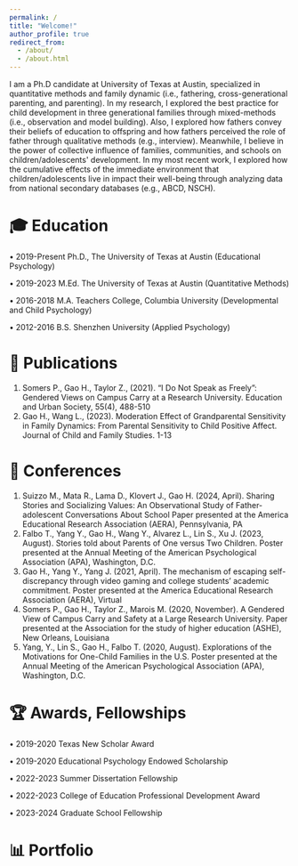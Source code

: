 ```yaml
---
permalink: /
title: "Welcome!"
author_profile: true
redirect_from: 
  - /about/
  - /about.html
---
```


I am a Ph.D candidate at University of Texas at Austin, specialized in quantitative methods and family dynamic (i.e., fathering, cross-generational parenting, and parenting). In my research, I explored the best practice for child development in three generational families through mixed-methods (i.e., observation and model building). Also, I explored how fathers convey their beliefs of education to offspring and how fathers perceived the role of father through qualitative methods (e.g., interview). Meanwhile, I believe in the power of collective influence of families, communities, and schools on children/adolescents' development. In my most recent work, I explored how the cumulative effects of the immediate environment that children/adolescents live in impact their well-being through analyzing data from national secondary databases (e.g., ABCD, NSCH).

# 🎓 Education
• 2019-Present    Ph.D., The University of Texas at Austin (Educational Psychology)

• 2019-2023       M.Ed. The University of Texas at Austin (Quantitative Methods) 

• 2016-2018       M.A. Teachers College, Columbia University (Developmental and Child Psychology)

• 2012-2016       B.S. Shenzhen University (Applied Psychology)

# 📝 Publications
1.	Somers P., Gao H., Taylor Z., (2021). “I Do Not Speak as Freely”: Gendered Views on Campus Carry at a Research University. Education and Urban Society, 55(4), 488-510
2.	Gao H., Wang L., (2023). Moderation Effect of Grandparental Sensitivity in Family Dynamics: From Parental Sensitivity to Child Positive Affect. Journal of Child and Family Studies. 1-13

# 🔖 Conferences
1.	Suizzo M., Mata R., Lama D., Klovert J., Gao H. (2024, April). Sharing Stories and Socializing Values: An Observational Study of Father-adolescent Conversations About School Paper presented at the America Educational Research Association (AERA), Pennsylvania, PA
2.	Falbo T., Yang Y., Gao H., Wang Y., Alvarez L., Lin S., Xu J. (2023, August). Stories told about Parents of One versus Two Children. Poster presented at the Annual Meeting of the American Psychological Association (APA), Washington, D.C.
3.	Gao H., Yang Y., Yang J. (2021, April). The mechanism of escaping self-discrepancy through video gaming and college students’ academic commitment. Poster presented at the America Educational Research Association (AERA), Virtual
4.	Somers P., Gao H., Taylor Z., Marois M. (2020, November). A Gendered View of Campus Carry and Safety at a Large Research University. Paper presented at the Association for the study of higher education (ASHE), New Orleans, Louisiana
5.	Yang, Y., Lin S., Gao H., Falbo T. (2020, August). Explorations of the Motivations for One-Child Families in the U.S. Poster presented at the Annual Meeting of the American Psychological Association (APA), Washington, D.C.

# 🏆 Awards, Fellowships
• 2019-2020 	        Texas New Scholar Award

• 2019-2020	          Educational Psychology Endowed Scholarship

• 2022-2023           Summer Dissertation Fellowship

• 2022-2023           College of Education Professional Development Award

• 2023-2024           Graduate School Fellowship

# 📊 Portfolio
